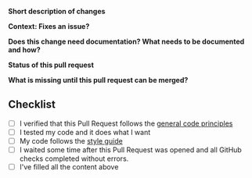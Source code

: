 <!-- Thank you for working on Jamulus and opening a Pull Request! Please fill the following to make maintenance and development process visible -->

**Short description of changes**

<!-- A short description of your changes which might go into the change log -->

**Context: Fixes an issue?**

<!-- If this fixes an issue, please write Fixes: <issue number here>; if not, please give your PR a context. -->

**Does this change need documentation? What needs to be documented and how?**

<!-- Most new features should be documented on the website: https://github.com/jamulussoftware/jamuluswebsite/ If you have a proposal what to document, feel free to open a draft PR on the website repo -->

**Status of this pull request**
<!-- This might be edited by maintainers. -->
<!-- Proof of concept (not to be merged soon); Working implementation; ... -->

**What is missing until this pull request can be merged?**
<!-- Does it still need more testing; ... -->

## Checklist
<!-- Please tick the check boxes when done by replacing the space by an x, e.g. [x]. -->
- [ ] I verified that this Pull Request follows the [general code principles](https://github.com/jamulussoftware/jamulus/blob/master/CONTRIBUTING.md#jamulus-projectsource-code-general-principles)
- [ ] I tested my code and it does what I want
- [ ] My code follows the [style guide](https://github.com/jamulussoftware/jamulus/blob/master/CONTRIBUTING.md#source-code-consistency) <!-- You can also check if your code passes clang-format -->
- [ ] I waited some time after this Pull Request was opened and all GitHub checks completed without errors. <!-- GitHub doesn't run these checks for new contributors automatically. -->
- [ ] I've filled all the content above
